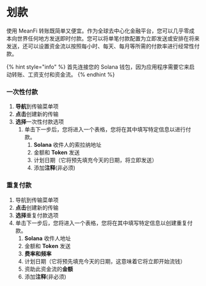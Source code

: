 # 划款

使用 MeanFi 转账既简单又便宜。作为全球去中心化金融平台，您可以几乎零成本向世界任何地方发送即时付款。您可以将单笔付款配置为立即发送或安排在将来发送，还可以设置资金流以按照每小时、每天、每月等所需的付款率进行经常性付款。

{% hint style="info" %}
首先连接您的 Solana 钱包，因为应用程序需要它来启动转账、工资支付和资金流。
{% endhint %}

### 一次性付款

1. **导航**到传输菜单项
2. **点击**创建新的传输
3. **选择**一次性付款选项
   1. 单击下一步后，您将进入一个表格，您将在其中填写特定信息以进行付款。
      1. **Solana** 收件人的索拉纳地址
      2. 金额和 **Token** 发送
      3. 计划日期（它将预先填充今天的日期，将立即发送）
      4. 添加**注释**(非必须)

### 重复付款

1. 导航到传输菜单项
2. **点击**创建新的传输
3. **选择**重复付款选项
4. 单击下一步后，您将进入一个表格，您将在其中填写特定信息以创建重复付款。
   1. **Solana** 收件人地址
   2. 金额和 **Token** 发送
   3. **费率和频率**
   4. 计划日期（它将预先填充今天的日期，这意味着它将立即开始流钱）
   5. 资助此资金流的**金额**
   6. 添加**注释**(非必须)
